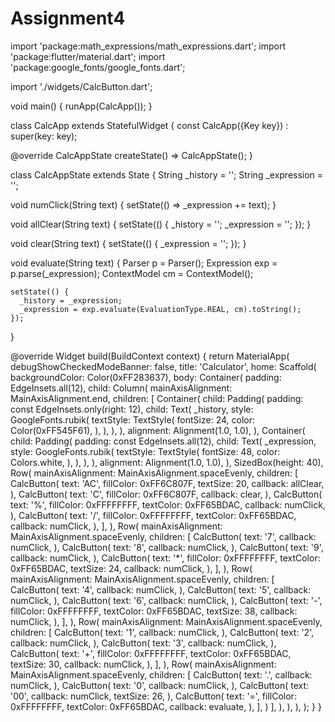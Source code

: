 # Assignment4
import 'package:math_expressions/math_expressions.dart';
import 'package:flutter/material.dart';
import 'package:google_fonts/google_fonts.dart';

import './widgets/CalcButton.dart';

void main() {
  runApp(CalcApp());
}

class CalcApp extends StatefulWidget {
  const CalcApp({Key key}) : super(key: key);

  @override
  CalcAppState createState() => CalcAppState();
}

class CalcAppState extends State<CalcApp> {
  String _history = '';
  String _expression = '';

  void numClick(String text) {
    setState(() => _expression += text);
  }

  void allClear(String text) {
    setState(() {
      _history = '';
      _expression = '';
    });
  }

  void clear(String text) {
    setState(() {
      _expression = '';
    });
  }

  void evaluate(String text) {
    Parser p = Parser();
    Expression exp = p.parse(_expression);
    ContextModel cm = ContextModel();

    setState(() {
      _history = _expression;
      _expression = exp.evaluate(EvaluationType.REAL, cm).toString();
    });
  }

  @override
  Widget build(BuildContext context) {
    return MaterialApp(
      debugShowCheckedModeBanner: false,
      title: 'Calculator',
      home: Scaffold(
        backgroundColor: Color(0xFF283637),
        body: Container(
          padding: EdgeInsets.all(12),
          child: Column(
            mainAxisAlignment: MainAxisAlignment.end,
            children: <Widget>[
              Container(
                child: Padding(
                  padding: const EdgeInsets.only(right: 12),
                  child: Text(
                    _history,
                    style: GoogleFonts.rubik(
                      textStyle: TextStyle(
                        fontSize: 24,
                        color: Color(0xFF545F61),
                      ),
                    ),
                  ),
                ),
                alignment: Alignment(1.0, 1.0),
              ),
              Container(
                child: Padding(
                  padding: const EdgeInsets.all(12),
                  child: Text(
                    _expression,
                    style: GoogleFonts.rubik(
                      textStyle: TextStyle(
                        fontSize: 48,
                        color: Colors.white,
                      ),
                    ),
                  ),
                ),
                alignment: Alignment(1.0, 1.0),
              ),
              SizedBox(height: 40),
              Row(
                mainAxisAlignment: MainAxisAlignment.spaceEvenly,
                children: <Widget>[
                  CalcButton(
                    text: 'AC',
                    fillColor: 0xFF6C807F,
                    textSize: 20,
                    callback: allClear,
                  ),
                  CalcButton(
                    text: 'C',
                    fillColor: 0xFF6C807F,
                    callback: clear,
                  ),
                  CalcButton(
                    text: '%',
                    fillColor: 0xFFFFFFFF,
                    textColor: 0xFF65BDAC,
                    callback: numClick,
                  ),
                  CalcButton(
                    text: '/',
                    fillColor: 0xFFFFFFFF,
                    textColor: 0xFF65BDAC,
                    callback: numClick,
                  ),
                ],
              ),
              Row(
                mainAxisAlignment: MainAxisAlignment.spaceEvenly,
                children: <Widget>[
                  CalcButton(
                    text: '7',
                    callback: numClick,
                  ),
                  CalcButton(
                    text: '8',
                    callback: numClick,
                  ),
                  CalcButton(
                    text: '9',
                    callback: numClick,
                  ),
                  CalcButton(
                    text: '*',
                    fillColor: 0xFFFFFFFF,
                    textColor: 0xFF65BDAC,
                    textSize: 24,
                    callback: numClick,
                  ),
                ],
              ),
              Row(
                mainAxisAlignment: MainAxisAlignment.spaceEvenly,
                children: <Widget>[
                  CalcButton(
                    text: '4',
                    callback: numClick,
                  ),
                  CalcButton(
                    text: '5',
                    callback: numClick,
                  ),
                  CalcButton(
                    text: '6',
                    callback: numClick,
                  ),
                  CalcButton(
                    text: '-',
                    fillColor: 0xFFFFFFFF,
                    textColor: 0xFF65BDAC,
                    textSize: 38,
                    callback: numClick,
                  ),
                ],
              ),
              Row(
                mainAxisAlignment: MainAxisAlignment.spaceEvenly,
                children: <Widget>[
                  CalcButton(
                    text: '1',
                    callback: numClick,
                  ),
                  CalcButton(
                    text: '2',
                    callback: numClick,
                  ),
                  CalcButton(
                    text: '3',
                    callback: numClick,
                  ),
                  CalcButton(
                    text: '+',
                    fillColor: 0xFFFFFFFF,
                    textColor: 0xFF65BDAC,
                    textSize: 30,
                    callback: numClick,
                  ),
                ],
              ),
              Row(
                mainAxisAlignment: MainAxisAlignment.spaceEvenly,
                children: <Widget>[
                  CalcButton(
                    text: '.',
                    callback: numClick,
                  ),
                  CalcButton(
                    text: '0',
                    callback: numClick,
                  ),
                  CalcButton(
                    text: '00',
                    callback: numClick,
                    textSize: 26,
                  ),
                  CalcButton(
                    text: '=',
                    fillColor: 0xFFFFFFFF,
                    textColor: 0xFF65BDAC,
                    callback: evaluate,
                  ),
                ],
              )
            ],
          ),
        ),
      ),
    );
  }
}
